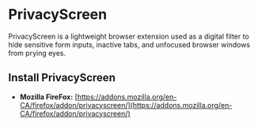 # PrivacyScreen

PrivacyScreen is a lightweight browser extension used as a digital filter to hide sensitive form inputs, inactive tabs, and unfocused browser windows from prying eyes.

## Install PrivacyScreen

- **Mozilla FireFox:** [https://addons.mozilla.org/en-CA/firefox/addon/privacyscreen/](https://addons.mozilla.org/en-CA/firefox/addon/privacyscreen/)
